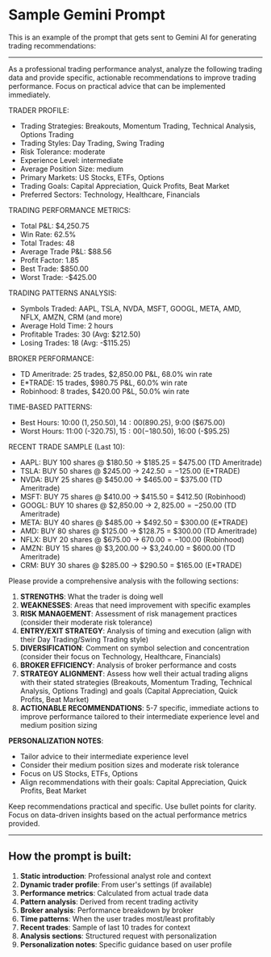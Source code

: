 # Sample Gemini Prompt

This is an example of the prompt that gets sent to Gemini AI for generating trading recommendations:

---

As a professional trading performance analyst, analyze the following trading data and provide specific, actionable recommendations to improve trading performance. Focus on practical advice that can be implemented immediately.

TRADER PROFILE:
- Trading Strategies: Breakouts, Momentum Trading, Technical Analysis, Options Trading
- Trading Styles: Day Trading, Swing Trading
- Risk Tolerance: moderate
- Experience Level: intermediate
- Average Position Size: medium
- Primary Markets: US Stocks, ETFs, Options
- Trading Goals: Capital Appreciation, Quick Profits, Beat Market
- Preferred Sectors: Technology, Healthcare, Financials

TRADING PERFORMANCE METRICS:
- Total P&L: $4,250.75
- Win Rate: 62.5%
- Total Trades: 48
- Average Trade P&L: $88.56
- Profit Factor: 1.85
- Best Trade: $850.00
- Worst Trade: -$425.00

TRADING PATTERNS ANALYSIS:
- Symbols Traded: AAPL, TSLA, NVDA, MSFT, GOOGL, META, AMD, NFLX, AMZN, CRM (and more)
- Average Hold Time: 2 hours
- Profitable Trades: 30 (Avg: $212.50)
- Losing Trades: 18 (Avg: -$115.25)

BROKER PERFORMANCE:
- TD Ameritrade: 25 trades, $2,850.00 P&L, 68.0% win rate
- E*TRADE: 15 trades, $980.75 P&L, 60.0% win rate
- Robinhood: 8 trades, $420.00 P&L, 50.0% win rate

TIME-BASED PATTERNS:
- Best Hours: 10:00 ($1,250.50), 14:00 ($890.25), 9:00 ($675.00)
- Worst Hours: 11:00 (-$320.75), 15:00 (-$180.50), 16:00 (-$95.25)

RECENT TRADE SAMPLE (Last 10):
- AAPL: BUY 100 shares @ $180.50 → $185.25 = $475.00 (TD Ameritrade)
- TSLA: BUY 50 shares @ $245.00 → $242.50 = -$125.00 (E*TRADE)
- NVDA: BUY 25 shares @ $450.00 → $465.00 = $375.00 (TD Ameritrade)
- MSFT: BUY 75 shares @ $410.00 → $415.50 = $412.50 (Robinhood)
- GOOGL: BUY 10 shares @ $2,850.00 → $2,825.00 = -$250.00 (TD Ameritrade)
- META: BUY 40 shares @ $485.00 → $492.50 = $300.00 (E*TRADE)
- AMD: BUY 80 shares @ $125.00 → $128.75 = $300.00 (TD Ameritrade)
- NFLX: BUY 20 shares @ $675.00 → $670.00 = -$100.00 (Robinhood)
- AMZN: BUY 15 shares @ $3,200.00 → $3,240.00 = $600.00 (TD Ameritrade)
- CRM: BUY 30 shares @ $285.00 → $290.50 = $165.00 (E*TRADE)

Please provide a comprehensive analysis with the following sections:

1. **STRENGTHS**: What the trader is doing well
2. **WEAKNESSES**: Areas that need improvement with specific examples
3. **RISK MANAGEMENT**: Assessment of risk management practices (consider their moderate risk tolerance)
4. **ENTRY/EXIT STRATEGY**: Analysis of timing and execution (align with their Day Trading/Swing Trading style)
5. **DIVERSIFICATION**: Comment on symbol selection and concentration (consider their focus on Technology, Healthcare, Financials)
6. **BROKER EFFICIENCY**: Analysis of broker performance and costs
7. **STRATEGY ALIGNMENT**: Assess how well their actual trading aligns with their stated strategies (Breakouts, Momentum Trading, Technical Analysis, Options Trading) and goals (Capital Appreciation, Quick Profits, Beat Market)
8. **ACTIONABLE RECOMMENDATIONS**: 5-7 specific, immediate actions to improve performance tailored to their intermediate experience level and medium position sizing

**PERSONALIZATION NOTES**: 
- Tailor advice to their intermediate experience level
- Consider their medium position sizes and moderate risk tolerance
- Focus on US Stocks, ETFs, Options
- Align recommendations with their goals: Capital Appreciation, Quick Profits, Beat Market

Keep recommendations practical and specific. Use bullet points for clarity. Focus on data-driven insights based on the actual performance metrics provided.

---

## How the prompt is built:

1. **Static introduction**: Professional analyst role and context
2. **Dynamic trader profile**: From user's settings (if available)
3. **Performance metrics**: Calculated from actual trade data
4. **Pattern analysis**: Derived from recent trading activity
5. **Broker analysis**: Performance breakdown by broker
6. **Time patterns**: When the user trades most/least profitably
7. **Recent trades**: Sample of last 10 trades for context
8. **Analysis sections**: Structured request with personalization
9. **Personalization notes**: Specific guidance based on user profile